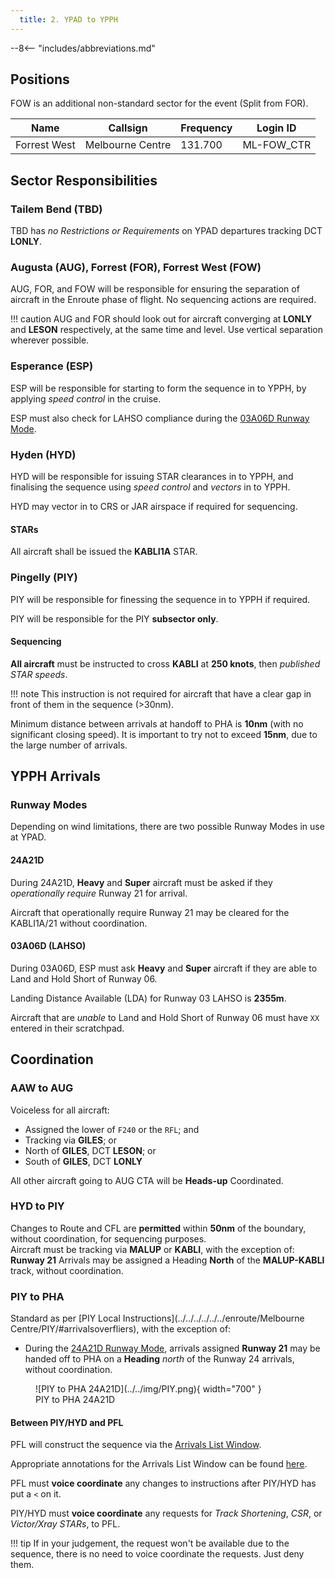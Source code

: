 ```yaml
---
  title: 2. YPAD to YPPH
---
```


--8<-- "includes/abbreviations.md"

## Positions
FOW is an additional non-standard sector for the event (Split from FOR).

| Name | Callsign | Frequency | Login ID |
| ---- | -------- | --------- | -------- |
| Forrest West | Melbourne Centre | 131.700 | ML-FOW_CTR |

## Sector Responsibilities
### Tailem Bend (TBD)
TBD has *no Restrictions or Requirements* on YPAD departures tracking DCT **LONLY**.

### Augusta (AUG), Forrest (FOR), Forrest West (FOW)
AUG, FOR, and FOW will be responsible for ensuring the separation of aircraft in the Enroute phase of flight. No sequencing actions are required.

!!! caution
    AUG and FOR should look out for aircraft converging at **LONLY** and **LESON** respectively, at the same time and level. Use vertical separation wherever possible.

### Esperance (ESP)
ESP will be responsible for starting to form the sequence in to YPPH, by applying *speed control* in the cruise.

ESP must also check for LAHSO compliance during the [03A06D Runway Mode](#03a06d-lahso).

### Hyden (HYD)
HYD will be responsible for issuing STAR clearances in to YPPH, and finalising the sequence using *speed control* and *vectors* in to YPPH.

HYD may vector in to CRS or JAR airspace if required for sequencing.

#### STARs
All aircraft shall be issued the **KABLI1A** STAR.  

### Pingelly (PIY)
PIY will be responsible for finessing the sequence in to YPPH if required.

PIY will be responsible for the PIY **subsector only**.

#### Sequencing
**All aircraft** must be instructed to cross **KABLI** at **250 knots**, then *published STAR speeds*.

!!! note
    This instruction is not required for aircraft that have a clear gap in front of them in the sequence (>30nm).

Minimum distance between arrivals at handoff to PHA is **10nm** (with no significant closing speed). It is important to try not to exceed **15nm**, due to the large number of arrivals.

## YPPH Arrivals
### Runway Modes
Depending on wind limitations, there are two possible Runway Modes in use at YPAD.

#### 24A21D
During 24A21D, **Heavy** and **Super** aircraft must be asked if they *operationally require* Runway 21 for arrival.

Aircraft that operationally require Runway 21 may be cleared for the KABLI1A/21 without coordination.

#### 03A06D (LAHSO)
During 03A06D, ESP must ask **Heavy** and **Super** aircraft if they are able to Land and Hold Short of Runway 06.

Landing Distance Available (LDA) for Runway 03 LAHSO is **2355m**.

Aircraft that are *unable* to Land and Hold Short of Runway 06 must have `XX` entered in their scratchpad.

## Coordination
### AAW to AUG
Voiceless for all aircraft:

- Assigned the lower of `F240` or the `RFL`; and  
- Tracking via **GILES**; or  
- North of **GILES**, DCT **LESON**; or  
- South of **GILES**, DCT **LONLY**

All other aircraft going to AUG CTA will be **Heads-up** Coordinated.

### HYD to PIY
Changes to Route and CFL are **permitted** within **50nm** of the boundary, without coordination, for sequencing purposes.  
Aircraft must be tracking via **MALUP** or **KABLI**, with the exception of:  
**Runway 21** Arrivals may be assigned a Heading **North** of the **MALUP-KABLI** track, without coordination.

### PIY to PHA
Standard as per [PIY Local Instructions](../../../../../../enroute/Melbourne Centre/PIY/#arrivalsoverfliers), with the exception of:

- During the [24A21D Runway Mode](#24a21d), arrivals assigned **Runway 21** may be handed off to PHA on a **Heading** *north* of the Runway 24 arrivals, without coordination.

<figure markdown>
![PIY to PHA 24A21D](../../img/PIY.png){ width="700" }
  <figcaption>PIY to PHA 24A21D</figcaption>
</figure>

#### Between PIY/HYD and PFL
PFL will construct the sequence via the [Arrivals List Window](../../../../../../controller-skills/sequencing/#arrivals-list).

Appropriate annotations for the Arrivals List Window can be found [here](../../../../../../client/annotations/#sequencingflow).

PFL must **voice coordinate** any changes to instructions after PIY/HYD has put a `<` on it.

PIY/HYD must **voice coordinate** any requests for *Track Shortening*, *CSR*, or *Victor/Xray STARs*, to PFL.

!!! tip
    If in your judgement, the request won't be available due to the sequence, there is no need to voice coordinate the requests. Just deny them.